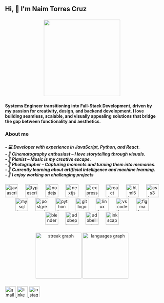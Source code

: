 <h2 align="left">Hi, 👋 I'm Naim Torres Cruz</h2>

###

<div align="center">
  <img height="250" src="https://i.pinimg.com/originals/e6/6a/b4/e66ab4563bb949ca47ff8d91b40c7b6a.gif"  />
</div>

###

<h4 align="left">Systems Engineer transitioning into Full-Stack Development, driven by my passion for creativity, design, and backend development. I love building seamless, scalable, and visually appealing solutions that bridge the gap between functionality and aesthetics.</h4>

###

<h3 align="left">About me</h3>

###

<h5 align="left">- 💻 Developer with experience in JavaScript, Python, and React.<br>- 🎥 Cinematography enthusiast – I love storytelling through visuals.<br>- 🎹 Pianist – Music is my creative escape.<br>- 📸 Photographer – Capturing moments and turning them into memories.<br>- 🌱 Currently learning about artificial intelligence and machine learning.<br>- 🚀 I enjoy working on challenging projects</h5>

###

<div align="center">
  <img src="https://cdn.jsdelivr.net/gh/devicons/devicon/icons/javascript/javascript-original.svg" height="42" alt="javascript logo"  />
  <img width="16" />
  <img src="https://cdn.jsdelivr.net/gh/devicons/devicon/icons/typescript/typescript-original.svg" height="42" alt="typescript logo"  />
  <img width="16" />
  <img src="https://cdn.jsdelivr.net/gh/devicons/devicon/icons/nodejs/nodejs-original.svg" height="42" alt="nodejs logo"  />
  <img width="16" />
  <img src="https://cdn.jsdelivr.net/gh/devicons/devicon/icons/nextjs/nextjs-original.svg" height="42" alt="nextjs logo"  />
  <img width="16" />
  <img src="https://skillicons.dev/icons?i=express" height="42" alt="express logo"  />
  <img width="16" />
  <img src="https://cdn.jsdelivr.net/gh/devicons/devicon/icons/react/react-original.svg" height="42" alt="react logo"  />
  <img width="16" />
  <img src="https://cdn.jsdelivr.net/gh/devicons/devicon/icons/html5/html5-original.svg" height="42" alt="html5 logo"  />
  <img width="16" />
  <img src="https://cdn.jsdelivr.net/gh/devicons/devicon/icons/css3/css3-original.svg" height="42" alt="css3 logo"  />
  <img width="16" />
  <img src="https://cdn.jsdelivr.net/gh/devicons/devicon/icons/mysql/mysql-original.svg" height="42" alt="mysql logo"  />
  <img width="16" />
  <img src="https://cdn.jsdelivr.net/gh/devicons/devicon/icons/postgresql/postgresql-original.svg" height="42" alt="postgresql logo"  />
  <img width="16" />
  <img src="https://cdn.jsdelivr.net/gh/devicons/devicon/icons/python/python-original.svg" height="42" alt="python logo"  />
  <img width="16" />
  <img src="https://cdn.jsdelivr.net/gh/devicons/devicon/icons/git/git-original.svg" height="42" alt="git logo"  />
  <img width="16" />
  <img src="https://cdn.jsdelivr.net/gh/devicons/devicon/icons/linux/linux-original.svg" height="42" alt="linux logo"  />
  <img width="16" />
  <img src="https://cdn.jsdelivr.net/gh/devicons/devicon/icons/vscode/vscode-original.svg" height="42" alt="vscode logo"  />
  <img width="16" />
  <img src="https://cdn.jsdelivr.net/gh/devicons/devicon/icons/figma/figma-original.svg" height="42" alt="figma logo"  />
  <img width="16" />
  <img src="https://cdn.jsdelivr.net/gh/devicons/devicon/icons/blender/blender-original.svg" height="42" alt="blender logo"  />
  <img width="16" />
  <img src="https://skillicons.dev/icons?i=ps" height="42" alt="adobephotoshop logo"  />
  <img width="16" />
  <img src="https://skillicons.dev/icons?i=ai" height="42" alt="adobeillustrator logo"  />
  <img width="16" />
  <img src="https://cdn.jsdelivr.net/gh/devicons/devicon/icons/inkscape/inkscape-original.svg" height="42" alt="inkscape logo"  />
</div>

###

<div align="center">
  <img src="https://streak-stats.demolab.com?user=Naim-Torres&locale=en&mode=daily&theme=merko&hide_border=false&border_radius=5" height="150" alt="streak graph"  />
  <img src="https://github-readme-stats.vercel.app/api/top-langs?username=Naim-Torres&locale=en&hide_title=false&layout=compact&card_width=320&langs_count=5&theme=merko&hide_border=false" height="150" alt="languages graph"  />
</div>

###

<div align="left">
  <a href="naimtorrescruz@gmail.com" target="_blank">
    <img src="https://img.shields.io/static/v1?message=Gmail&logo=gmail&label=&color=D14836&logoColor=white&labelColor=&style=for-the-badge" height="35" alt="gmail logo"  />
  </a>
  <a href="www.linkedin.com/in/naim-vtc" target="_blank">
    <img src="https://img.shields.io/static/v1?message=LinkedIn&logo=linkedin&label=&color=0077B5&logoColor=white&labelColor=&style=for-the-badge" height="35" alt="linkedin logo"  />
  </a>
  <a href="https://www.instagram.com/naimvtc/" target="_blank">
    <img src="https://img.shields.io/static/v1?message=Instagram&logo=instagram&label=&color=E4405F&logoColor=white&labelColor=&style=for-the-badge" height="35" alt="instagram logo"  />
  </a>
</div>

###
